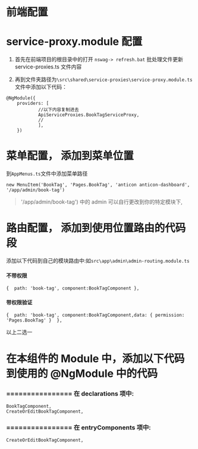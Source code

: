 

# 前端配置
# service-proxy.module 配置

1. 首先在前端项目的根目录中的打开 `nswag-> refresh.bat` 批处理文件更新 service-proxies.ts 文件内容

2. 再到文件夹路径为`\src\shared\service-proxies\service-proxy.module.ts` 文件中添加以下代码：

```
@NgModule({
	providers: [
			//以下内容复制进去
			ApiServiceProxies.BookTagServiceProxy,
			//
			],
	})

```

# 菜单配置， 添加到菜单位置
到`AppMenus.ts`文件中添加菜单路径

```
new MenuItem('BookTag', 'Pages.BookTag', 'anticon anticon-dashboard', '/app/admin/book-tag')
```
> '/app/admin/book-tag') 中的 admin 可以自行更改到你的特定模块下,

# 路由配置， 添加到使用位置路由的代码段


添加以下代码到自己的模块路由中:如`src\app\admin\admin-routing.module.ts`


#### 不带权限
```
{  path: 'book-tag', component:BookTagComponent },
```

#### 带权限验证

```
{  path: 'book-tag', component:BookTagComponent,data: { permission: 'Pages.BookTag' }  },

```

以上二选一
 
 



# 在本组件的 Module 中，添加以下代码到使用的 @NgModule 中的代码
### ================ 在 declarations 项中:

```
BookTagComponent,
CreateOrEditBookTagComponent,

```

### ================ 在 entryComponents 项中:

```
CreateOrEditBookTagComponent,
```